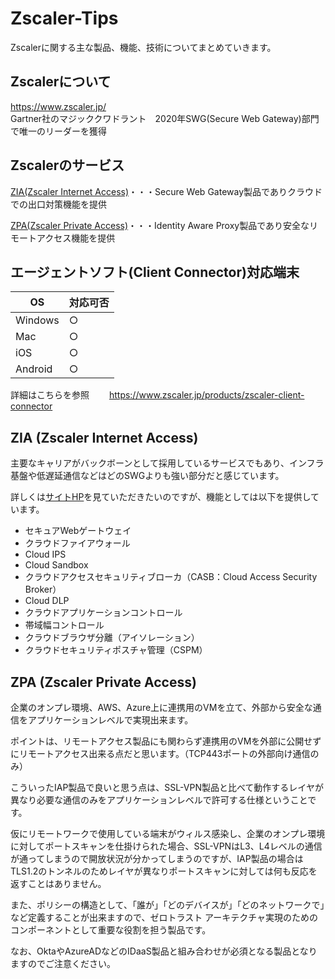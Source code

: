 # Zscaler-Tips
Zscalerに関する主な製品、機能、技術についてまとめていきます。

## Zscalerについて

https://www.zscaler.jp/  
Gartner社のマジッククワドラント　2020年SWG(Secure Web Gateway)部門で唯一のリーダーを獲得

## Zscalerのサービス

[ZIA(Zscaler Internet Access)](https://www.zscaler.jp/products/zscaler-internet-access)・・・Secure Web Gateway製品でありクラウドでの出口対策機能を提供  

[ZPA(Zscaler Private Access)](https://www.zscaler.jp/products/zscaler-private-access)・・・Identity Aware Proxy製品であり安全なリモートアクセス機能を提供  

## エージェントソフト(Client Connector)対応端末

| OS | 対応可否 |
| ------------- | ------------- |
| Windows  | ○  |
| Mac  | ○  |
| iOS  | ○  |
| Android  | ○  |

詳細はこちらを参照　　
https://www.zscaler.jp/products/zscaler-client-connector

## ZIA (Zscaler Internet Access)

主要なキャリアがバックボーンとして採用しているサービスでもあり、インフラ基盤や低遅延通信などはどのSWGよりも強い部分だと感じています。  

詳しくは[サイトHP](https://www.zscaler.jp/products/zscaler-internet-access)を見ていただきたいのですが、機能としては以下を提供しています。  

+ セキュアWebゲートウェイ
+ クラウドファイアウォール
+ Cloud IPS
+ Cloud Sandbox
+ クラウドアクセスセキュリティブローカ（CASB：Cloud Access Security Broker）
+ Cloud DLP
+ クラウドアプリケーションコントロール
+ 帯域幅コントロール
+ クラウドブラウザ分離（アイソレーション）
+ クラウドセキュリティポスチャ管理（CSPM）

## ZPA (Zscaler Private Access)

企業のオンプレ環境、AWS、Azure上に連携用のVMを立て、外部から安全な通信をアプリケーションレベルで実現出来ます。

ポイントは、リモートアクセス製品にも関わらず連携用のVMを外部に公開せずにリモートアクセス出来る点だと思います。（TCP443ポートの外部向け通信のみ）

こういったIAP製品で良いと思う点は、SSL-VPN製品と比べて動作するレイヤが異なり必要な通信のみをアプリケーションレベルで許可する仕様ということです。

仮にリモートワークで使用している端末がウィルス感染し、企業のオンプレ環境に対してポートスキャンを仕掛けられた場合、SSL-VPNはL3、L4レベルの通信が通ってしまうので開放状況が分かってしまうのですが、IAP製品の場合はTLS1.2のトンネルのためレイヤが異なりポートスキャンに対しては何も反応を返すことはありません。

また、ポリシーの構造として、「誰が」「どのデバイスが」「どのネットワークで」など定義することが出来ますので、ゼロトラスト アーキテクチャ実現のためのコンポーネントとして重要な役割を担う製品です。

なお、OktaやAzureADなどのIDaaS製品と組み合わせが必須となる製品となりますのでご注意ください。
